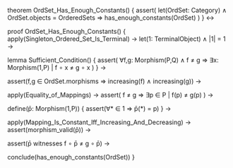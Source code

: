 theorem OrdSet_Has_Enough_Constants() {
  assert(
    let(OrdSet: Category) ∧
    OrdSet.objects = OrderedSets ⇒
    has_enough_constants(OrdSet)
  )
} ↔

proof OrdSet_Has_Enough_Constants() {
  apply(Singleton_Ordered_Set_Is_Terminal) →
  let(1: TerminalObject) ∧ |1| = 1 →
  
  lemma Sufficient_Condition() {
    assert(
      ∀f,g: Morphism(P,Q) ∧ f ≠ g ⇒
      ∃x: Morphism(1,P) | f ∘ x ≠ g ∘ x
    )
  } →
  
  assert(f,g ∈ OrdSet.morphisms ⇒ increasing(f) ∧ increasing(g)) →
  
  apply(Equality_of_Mappings) →
  assert(
    f ≠ g ⇒ ∃p ∈ P | f(p) ≠ g(p)
  ) →
  
  define(p̄: Morphism(1,P)) {
    assert(∀* ∈ 1 ⇒ p̄(*) = p)
  } →
  
  apply(Mapping_Is_Constant_Iff_Increasing_And_Decreasing) →
  assert(morphism_valid(p̄)) →
  
  assert(p̄ witnesses f ∘ p̄ ≠ g ∘ p̄) →
  
  conclude(has_enough_constants(OrdSet))
}